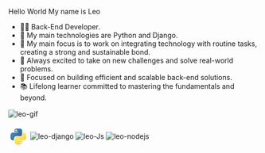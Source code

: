 Hello World  My name is Leo

- 👨‍💻 Back-End Developer.
- 🐍 My main technologies are Python and Django.
- 🌲 My main focus is to work on integrating technology with routine tasks, creating a strong and sustainable bond.
- 🚀 Always excited to take on new challenges and solve real-world problems.
- 🎯 Focused on building efficient and scalable back-end solutions.
- 📚 Lifelong learner committed to mastering the fundamentals and beyond.




<img align ="center" alt ="leo-gif" height="100" width ="100" src ="https://i.giphy.com/media/v1.Y2lkPTc5MGI3NjExMW5mNTh2MTgxbnRkd2NsYnI5Nnpsejg2ZDFpMTMybDcydDBtdjdobCZlcD12MV9pbnRlcm5hbF9naWZfYnlfaWQmY3Q9Zw/i229PTC8BKt9V9RnwZ/giphy.gif" >


<link rel="stylesheet" type='text/css' href="https://cdn.jsdelivr.net/gh/devicons/devicon@latest/devicon.min.css" />
<div style="display: inline_block"><br>
<img align="center" alt="leo-Python" height="40" width="40" src="https://raw.githubusercontent.com/devicons/devicon/master/icons/python/python-original.svg">
<img align ="center" alt ="leo-django" height="40" width ="40" src="https://cdn.jsdelivr.net/gh/devicons/devicon@latest/icons/django/django-plain.svg" />
<img align ="center" alt ="leo-Js" height="40" width ="40" src="https://cdn.jsdelivr.net/gh/devicons/devicon@latest/icons/javascript/javascript-original.svg" />
<img align ="center" alt ="leo-nodejs" height="40" width ="40" src="https://cdn.jsdelivr.net/gh/devicons/devicon@latest/icons/nodejs/nodejs-original-wordmark.svg" />
